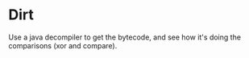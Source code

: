 # Dirt

Use a java decompiler to get the bytecode, and see how it's doing the comparisons (xor and compare).
